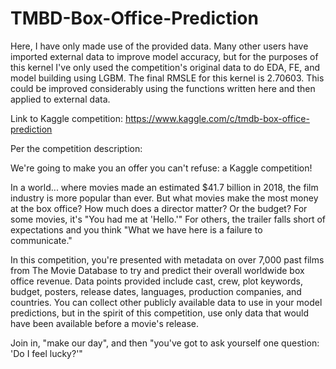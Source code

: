 # TMBD-Box-Office-Prediction

Here, I have only made use of the provided data.  Many other users have imported external data to improve model accuracy, but for the 
purposes of this kernel I've only used the competition's original data to do EDA, FE, and model building using LGBM.  The final RMSLE for this kernel is 2.70603.  This could be improved considerably using the functions written here and then applied to external data.


Link to Kaggle competition: https://www.kaggle.com/c/tmdb-box-office-prediction

Per the competition description:

We're going to make you an offer you can't refuse: a Kaggle competition!

In a world... where movies made an estimated $41.7 billion in 2018, the film industry is more popular than ever. But what movies make the most money at the box office? How much does a director matter? Or the budget? For some movies, it's "You had me at 'Hello.'" For others, the trailer falls short of expectations and you think "What we have here is a failure to communicate."

In this competition, you're presented with metadata on over 7,000 past films from The Movie Database to try and predict their overall worldwide box office revenue. Data points provided include cast, crew, plot keywords, budget, posters, release dates, languages, production companies, and countries. You can collect other publicly available data to use in your model predictions, but in the spirit of this competition, use only data that would have been available before a movie's release.

Join in, "make our day", and then "you've got to ask yourself one question: 'Do I feel lucky?'"

